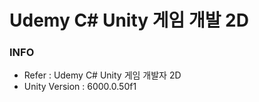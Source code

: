 # Udemy C# Unity 게임 개발 2D

### INFO
- Refer : Udemy C# Unity 게임 개발자 2D
- Unity Version : 6000.0.50f1